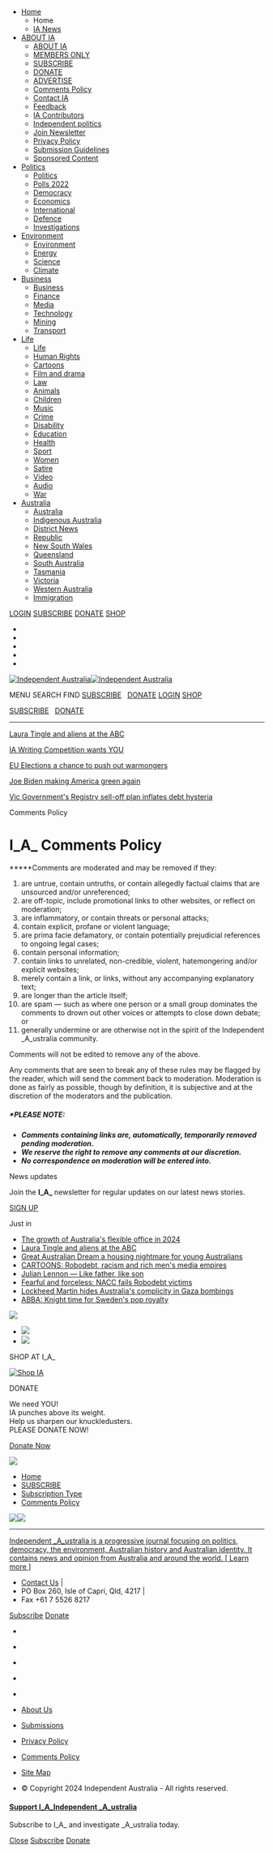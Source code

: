 * [Home](#lnk-1)
    * Home
    * [IA News](https://independentaustralia.net/ia-news)
* [ABOUT IA](#lnk-2)
    * [ABOUT IA](https://independentaustralia.net/about-ia/about)
    * [MEMBERS ONLY](https://independentaustralia.net/member-login)
    * [SUBSCRIBE](https://independentaustralia.net/about-ia/subscribe)
    * [DONATE](https://independentaustralia.net/about-ia/donate-to-ia)
    * [ADVERTISE](https://independentaustralia.net/about-ia/advertise-on-ia)
    * [Comments Policy](https://independentaustralia.net/about-ia/comments-policy)
    * [Contact IA](https://independentaustralia.net/about-ia/contact-independent-australia)
    * [Feedback](https://independentaustralia.net/about-ia/feedback)
    * [IA Contributors](https://independentaustralia.net/about-ia/ia-contributors)
    * [Independent politics](https://independentaustralia.net/about-ia/resource-for-independents)
    * [Join Newsletter](https://independentaustralia.net/about-ia/join-newsletter)
    * [Privacy Policy](https://independentaustralia.net/about-ia/privacy-policy)
    * [Submission Guidelines](https://independentaustralia.net/about-ia/contributor-guidelines)
    * [Sponsored Content](https://independentaustralia.net/about-ia/sponsored-content)
* [Politics](#lnk-29)
    * [Politics](https://independentaustralia.net/politics/political-news)
    * [Polls 2022](https://independentaustralia.net/politics/polls-2022)
    * [Democracy](https://independentaustralia.net/politics/democracy)
    * [Economics](https://independentaustralia.net/politics/economics)
    * [International](https://independentaustralia.net/politics/international)
    * [Defence](https://independentaustralia.net/politics/defence)
    * [Investigations](https://independentaustralia.net/politics/investigations)
* [Environment](#lnk-42)
    * [Environment](https://independentaustralia.net/environment/environment-news)
    * [Energy](https://independentaustralia.net/environment/energy)
    * [Science](https://independentaustralia.net/environment/science)
    * [Climate](https://independentaustralia.net/environment/climate)
* [Business](#lnk-49)
    * [Business](https://independentaustralia.net/business/business-news)
    * [Finance](https://independentaustralia.net/business/finance)
    * [Media](https://independentaustralia.net/business/media)
    * [Technology](https://independentaustralia.net/business/technology)
    * [Mining](https://independentaustralia.net/business/mining)
    * [Transport](https://independentaustralia.net/business/transport)
* [Life](#lnk-72)
    * [Life](https://independentaustralia.net/life/life-news)
    * [Human Rights](https://independentaustralia.net/life/human-rights)
    * [Cartoons](https://independentaustralia.net/life/cartoons)
    * [Film and drama](https://independentaustralia.net/life/film-and-drama)
    * [Law](https://independentaustralia.net/life/law)
    * [Animals](https://independentaustralia.net/life/animals)
    * [Children](https://independentaustralia.net/life/children)
    * [Music](https://independentaustralia.net/life/music)
    * [Crime](https://independentaustralia.net/life/crime)
    * [Disability](https://independentaustralia.net/life/disability)
    * [Education](https://independentaustralia.net/life/education)
    * [Health](https://independentaustralia.net/life/health)
    * [Sport](https://independentaustralia.net/life/sport)
    * [Women](https://independentaustralia.net/life/women)
    * [Satire](https://independentaustralia.net/life/satire)
    * [Video](https://independentaustralia.net/life/video)
    * [Audio](https://independentaustralia.net/life/audio)
    * [War](https://independentaustralia.net/life/war)
* [Australia](#lnk-59)
    * [Australia](https://independentaustralia.net/australia/australia-news)
    * [Indigenous Australia](https://independentaustralia.net/australia/indigenous-australia)
    * [District News](https://independentaustralia.net/australia/district-news)
    * [Republic](https://independentaustralia.net/australia/republic)
    * [New South Wales](https://independentaustralia.net/australia/new-south-wales)
    * [Queensland](https://independentaustralia.net/australia/queensland)
    * [South Australia](https://independentaustralia.net/australia/south-australia)
    * [Tasmania](https://independentaustralia.net/australia/tasmania)
    * [Victoria](https://independentaustralia.net/australia/victoria)
    * [Western Australia](https://independentaustralia.net/australia/western-australia)
    * [Immigration](https://independentaustralia.net/australia/new-australians)

[LOGIN](https://independentaustralia.net/member-login) [SUBSCRIBE](https://independentaustralia.net/about-ia/subscribe) [DONATE](https://independentaustralia.net/about-ia/donate-to-ia) [SHOP](http://independent-australia.myshopify.com/)

* [](https://twitter.com/IndependentAus)
* [](https://flipboard.com/@independentaus)
* [](https://www.facebook.com/IndependentAus)
* [](https://www.youtube.com/user/IndependentAus)
* [](http://feeds.feedburner.com/IndependentAustralia)

[](javascript:void(0))

[![Independent Australia](/t/2018/logo-2018-lg-h90.png)![Independent Australia](/t/2018/logo-2018-sm.png)](https://independentaustralia.net/)

MENU SEARCH FIND [SUBSCRIBE](https://independentaustralia.net/about-ia/subscribe)   [DONATE](https://independentaustralia.net/about-ia/donate-to-ia) [LOGIN](https://independentaustralia.net/member-login) [SHOP](http://independent-australia.myshopify.com/)

[SUBSCRIBE](https://independentaustralia.net/about-ia/subscribe)   [DONATE](https://independentaustralia.net/about-ia/donate-to-ia)

* * *

[Laura Tingle and aliens at the ABC](https://independentaustralia.net/article-display/laura-tingle-and-aliens-at-the-abc,18660)

[IA Writing Competition wants YOU](https://independentaustralia.net/article-display/calling-all-writers-ia-wants-you,17378)

[EU Elections a chance to push out warmongers](https://independentaustralia.net/article-display/eu-elections-a-chance-to-push-out-warmongers,18662)

[Joe Biden making America green again](https://independentaustralia.net/article-display/joe-biden-making-america-green-again,18661)

[Vic Government's Registry sell-off plan inflates debt hysteria](https://independentaustralia.net/article-display/vic-governments-registry-sell-off-plan-inflates-debt-hysteria,18658)

Comments Policy

I_A_ Comments Policy
====================

**\***Comments are moderated and may be removed if they:

1. are untrue, contain untruths, or contain allegedly factual claims that are unsourced and/or unreferenced;
2. are off-topic, include promotional links to other websites, or reflect on moderation;
3. are inflammatory, or contain threats or personal attacks;
4. contain explicit, profane or violent language;
5. are prima facie defamatory, or contain potentially prejudicial references to ongoing legal cases;
6. contain personal information;
7. contain links to unrelated, non-credible, violent, hatemongering and/or explicit websites;
8. merely contain a link, or links, without any accompanying explanatory text;
9. are longer than the article itself;
10. are spam — such as where one person or a small group dominates the comments to drown out other voices or attempts to close down debate; or
11. generally undermine or are otherwise not in the spirit of the Independent _A_ustralia community.

Comments will not be edited to remove any of the above.

Any comments that are seen to break any of these rules may be flagged by the reader, which will send the comment back to moderation. Moderation is done as fairly as possible, though by definition, it is subjective and at the discretion of the moderators and the publication.

##### **\*PLEASE NOTE:**

* _**Comments containing links are, automatically, temporarily removed pending moderation.**_ 
* _**We reserve the right to remove any comments at our discretion.**_
* **_No correspondence on moderation will be entered into._**

News updates

Join the **I_A_** newsletter for regular updates on our latest news stories.

[SIGN UP](https://independentaustralia.net/about-ia/join-newsletter)

Just in

* [The growth of Australia's flexible office in 2024](https://independentaustralia.net/article-display/the-growth-of-australias-flexible-office-in-2024,18626 "Permanent Link : The growth of Australia's flexible office in 2024")
* [Laura Tingle and aliens at the ABC](https://independentaustralia.net/article-display/laura-tingle-and-aliens-at-the-abc,18660 "Permanent Link : Laura Tingle and aliens at the ABC")
* [Great Australian Dream a housing nightmare for young Australians](https://independentaustralia.net/article-display/great-australian-dream-a-housing-nightmare-for-young-australians,18663 "Permanent Link : Great Australian Dream a housing nightmare for young Australians")
* [CARTOONS: Robodebt, racism and rich men's media empires](https://independentaustralia.net/article-display/cartoons-robodebt-racism-and-rich-mens-media-empires,18668 "Permanent Link : CARTOONS: Robodebt, racism and rich men's media empires")
* [Julian Lennon — Like father, like son](https://independentaustralia.net/article-display/julian-lennon-like-father-like-son,18655 "Permanent Link : Julian Lennon — Like father, like son")
* [Fearful and forceless: NACC fails Robodebt victims](https://independentaustralia.net/article-display/fearful-and-forceless-nacc-fails-robodebt-victims,18667 "Permanent Link : Fearful and forceless: NACC fails Robodebt victims")
* [Lockheed Martin hides Australia's complicity in Gaza bombings](https://independentaustralia.net/article-display/lockheed-martin-hides-australias-complicity-in-gaza-bombings,18666 "Permanent Link : Lockheed Martin hides Australia's complicity in Gaza bombings")
* [ABBA: Knight time for Sweden's pop royalty](https://independentaustralia.net/article-display/abba-knight-time-for-swedens-pop-royalty,18665 "Permanent Link : ABBA: Knight time for Sweden's pop royalty")

[![](https://independent-australia.myshopify.com/cdn/shop/files/2024MagCover1_aff90a98-8997-4ca5-8e59-d49c1b50ea32_large.jpg?v=1698989656)](https://independent-australia.myshopify.com/collections/magazines-and-newspapers/products/copy-of-2024-ia-print-magazine-subscriber-advance-order-discounted-price-1)

* [![](https://2ceaba478485263a3d1b-ca84b0d9207786498f0d59a9924a706d.ssl.cf4.rackcdn.com/ashbygate-opt.png)](https://independentaustralia.net/ashbygate/)
* [![](https://2ceaba478485263a3d1b-ca84b0d9207786498f0d59a9924a706d.ssl.cf4.rackcdn.com/map-small-opt.png)](https://independentaustralia.net/jacksonville/)

SHOP AT I_A_

[![Shop IA](https://6d6ac7212d1b785e69a9-0863a0e2a7ee7c39da34b1278f62be16.ssl.cf1.rackcdn.com/IA-online-storegif.gif)](http://independent-australia.myshopify.com/)

DONATE

We need YOU!  
IA punches above its weight.  
Help us sharpen our knuckledusters.  
PLEASE DONATE NOW!

[Donate Now](https://independentaustralia.net/about-ia/donate-to-ia)

[![](https://2ceaba478485263a3d1b-ca84b0d9207786498f0d59a9924a706d.ssl.cf4.rackcdn.com/ash-book-buy.gif)](https://independentaustralia.net/ashbygate-book)

* [Home](https://independentaustralia.net/)
* [SUBSCRIBE](https://independentaustralia.net/about-ia/)
* [Subscription Type](https://independentaustralia.net/about-ia/subscription-type)
* [Comments Policy](https://independentaustralia.net/about-ia/comments-policy)

[![](/t/2018/logo-2018-lg.png)![](/t/2018/logo-2018-sm.png)](https://independentaustralia.net/)

* * *

[Independent _A_ustralia is a progressive journal focusing on politics, democracy, the environment, Australian history and Australian identity. It contains news and opinion from Australia and around the world. \[ Learn more \]](https://independentaustralia.net/about-ia/about)

* [Contact Us](https://independentaustralia.net/about-ia/contact-independent-australia) |
* PO Box 260, Isle of Capri, Qld, 4217 |
* Fax +61 7 5526 8217

[Subscribe](https://independentaustralia.net/about-ia/subscribe) [Donate](https://independentaustralia.net/about-ia/donate-to-ia)

* [](https://twitter.com/IndependentAus)
* [](https://flipboard.com/@independentaus)
* [](https://www.facebook.com/IndependentAus)
* [](https://www.youtube.com/user/IndependentAus)
* [](http://feeds.feedburner.com/IndependentAustralia)

* [About Us](https://independentaustralia.net/about-ia/about)
* [Submissions](https://independentaustralia.net/about-ia/contributor-guidelines)
* [Privacy Policy](https://independentaustralia.net/about-ia/privacy-policy)
* [Comments Policy](https://independentaustralia.net/about-ia/comments-policy)
* [Site Map](https://independentaustralia.net/site-map)

* © Copyright 2024 Independent Australia - All rights reserved.

#### [Support I_A_Independent _A_ustralia](https://independentaustralia.net/about-ia/subscribe)

Subscribe to I_A_ and investigate _A_ustralia today.

[Close](#) [Subscribe](https://independentaustralia.net/about-ia/subscribe) [Donate](https://independentaustralia.net/about-ia/donate-to-ia)

[](#)